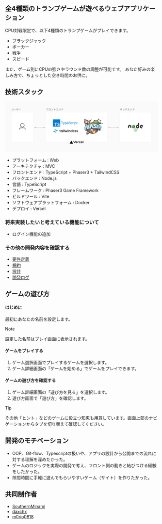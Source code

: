 ## 全4種類のトランプゲームが遊べるウェブアプリケーション

CPU対戦限定で、以下4種類のトランプゲームがプレイできます。

- ブラックジャック
- ポーカー
- 戦争
- スピード

また、ゲーム別にCPUの強さやラウンド数の調整が可能です。
あなた好みの楽しみ方で、ちょっとした空き時間のお供に。

## 技術スタック

![Screenshot of a comment on a GitHub issue showing an image, added in the Markdown, of an Octocat smiling and raising a tentacle.](public/assets/stack.png)

- プラットフォーム : Web
- アーキテクチャ : MVC
- フロントエンド : TypeScript + Phaser3 + TailwindCSS
- バックエンド : Node.js
- 言語 : TypeScript
- フレームワーク : Phaser3 Game Framework
- ビルドツール : Vite
- ソフトウェアプラットフォーム : Docker
- デプロイ : Vercel

### 将来実装したいと考えている機能について

- ログイン機能の追加

### その他の開発内容を確認する

- [要件定義](https://github.com/Frontend-teamDevC/playing-card/wiki/%E8%A6%81%E4%BB%B6%E5%AE%9A%E7%BE%A9)
- [規約](https://github.com/Frontend-teamDevC/playing-card/wiki/%E8%A6%8F%E7%B4%84)
- [設計](https://github.com/Frontend-teamDevC/playing-card/wiki/%E8%A8%AD%E8%A8%88)
- [開発ログ](https://github.com/Frontend-teamDevC/playing-card/wiki/%E9%96%8B%E7%99%BA%E3%83%AD%E3%82%B0)

## ゲームの遊び方

#### はじめに

最初にあなたの名前を設定します。

> [!NOTE]
> 設定した名前はプレイ画面に表示されます。

#### ゲームをプレイする

1. ゲーム選択画面でプレイするゲームを選択します。
2. ゲーム詳細画面の「ゲームを始める」でゲームをプレイできます。

#### ゲームの遊び方を確認する

1. ゲーム詳細画面の「遊び方を見る」を選択します。
2. 遊び方画面で「遊び方」を確認します。

> [!TIP]
> その他「ヒント」などのゲームに役立つ知恵も用意しています。画面上部のナビゲーションからタブを切り替えて確認してください。

## 開発のモチベーション
- OOP、Git-flow、Typescriptの扱いや、アプリの設計から公開までの流れに対する理解を深めたかった。
- ゲームのロジックを実際の開発で考え、フロント側の動きと結びつける経験をしたかった。
- 隙間時間に手軽に遊んでもらいやすいゲーム（サイト）を作りたかった。

## 共同制作者

- [SouthernMinami](https://github.com/SouthernMinami)
- [daxchx](https://github.com/daxchx)
- [m0rio0818](https://github.com/m0rio0818)
